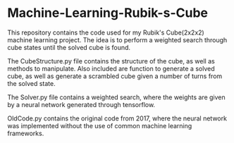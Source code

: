 # Machine-Learning-Rubik-s-Cube
This repository contains the code used for my Rubik's Cube(2x2x2) machine learning project. The idea is to perform a weighted search through cube states until the solved cube is found.

The CubeStructure.py file contains the structure of the cube, as well as methods to manipulate. Also included are function to generate a solved cube, as well as generate a scrambled cube given a number of turns from the solved state.

The Solver.py file contains a weighted search, where the weights are given by a neural network generated through tensorflow.

OldCode.py contains the original code from 2017, where the neural network was implemented without the use of common machine learning frameworks.

